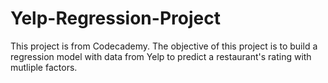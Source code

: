 # Yelp-Regression-Project

This project is from Codecademy. The objective of this project is to build a regression model with data from Yelp to predict a restaurant's rating with mutliple factors. 
